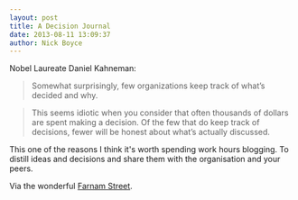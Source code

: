 ```yaml
---
layout: post
title: A Decision Journal
date: 2013-08-11 13:09:37
author: Nick Boyce
---
```

Nobel Laureate Daniel Kahneman:

> Somewhat surprisingly, few organizations keep track of what’s decided and why.

> This seems idiotic when you consider that often thousands of dollars are spent making a decision. Of the few that do keep track of decisions, fewer will be honest about what’s actually discussed.
    
This one of the reasons I think it's worth spending work hours blogging. To distill ideas and decisions and share them with the organisation and your peers.

Via the wonderful [Farnam Street](http://www.farnamstreetblog.com/2013/07/how-your-organization-can-improve-decision-making/).